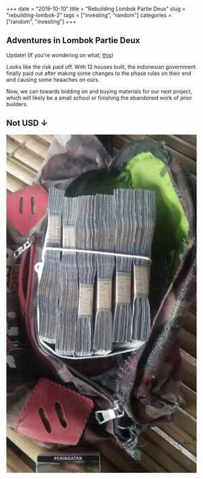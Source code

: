 +++
date = "2019-10-10"
title = "Rebuilding Lombok Partie Deux"
slug = "rebuilding-lombok-2"
tags = ["investing", "random"]
categories = ["random", "investing"]
+++

## Adventures in Lombok Partie Deux

Update! (If you're wondering on what, [this](/posts/rebuilding-lombok))

Looks like the risk paid off. With 12 houses built, the indonesian government finally paid out after making some changes to the phase rules on their end and causing some heaaches on ours.

Now, we can towards bidding on and buying materials for our next project, which will likely be a small school or finishing the abandoned work of prior builders.

## Not USD ↓

![Half Built House](/images/lombok-moolah.jpg)
